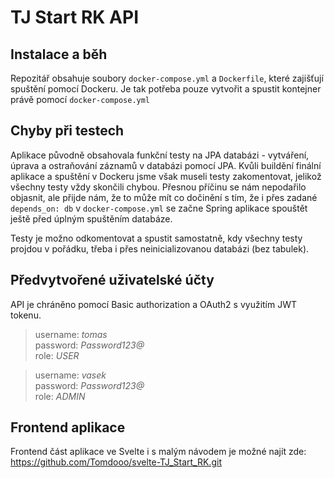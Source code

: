 # TJ Start RK API

## Instalace a běh
Repozitář obsahuje soubory `docker-compose.yml` a `Dockerfile`, které zajišťují spuštění pomocí Dockeru. Je tak potřeba pouze vytvořit a spustit kontejner
právě pomocí `docker-compose.yml`


## Chyby při testech
Aplikace původně obsahovala funkční testy na JPA databázi - vytváření, úprava a ostraňování záznamů v databázi pomocí JPA. Kvůli buildění finální aplikace
a spuštění v Dockeru jsme však museli testy zakomentovat, jelikož všechny testy vždy skončili chybou. Přesnou příčinu se nám nepodařilo objasnit, ale přijde nám, že to může mít co dočinění s tím, že i přes zadané `depends_on: db` v `docker-compose.yml` se začne Spring aplikace spouštět ještě před úplným spuštěním databáze.

Testy je možno odkomentovat a spustit samostatně, kdy všechny testy projdou v pořádku, třeba i přes neinicializovanou databázi (bez tabulek).


## Předvytvořené uživatelské účty
API je chráněno pomocí Basic authorization a OAuth2 s využitím JWT tokenu.

> username: *tomas*\
> password: *Password123@*\
> role: *USER*

> username: *vasek*\
> password: *Password123@*\
> role: *ADMIN*


## Frontend aplikace
Frontend část aplikace ve Svelte i s malým návodem je možné najít zde: https://github.com/Tomdooo/svelte-TJ_Start_RK.git
